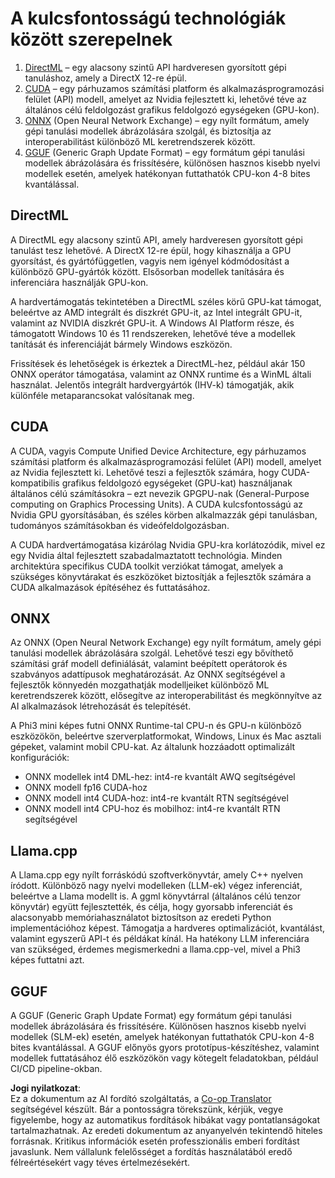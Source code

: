 <!--
CO_OP_TRANSLATOR_METADATA:
{
  "original_hash": "9841486ba4cf2590fabe609b925b00eb",
  "translation_date": "2025-07-16T18:47:12+00:00",
  "source_file": "md/01.Introduction/01/01.Understandingtech.md",
  "language_code": "hu"
}
-->
# A kulcsfontosságú technológiák között szerepelnek

1. [DirectML](https://learn.microsoft.com/windows/ai/directml/dml?WT.mc_id=aiml-138114-kinfeylo) – egy alacsony szintű API hardveresen gyorsított gépi tanuláshoz, amely a DirectX 12-re épül.
2. [CUDA](https://blogs.nvidia.com/blog/what-is-cuda-2/) – egy párhuzamos számítási platform és alkalmazásprogramozási felület (API) modell, amelyet az Nvidia fejlesztett ki, lehetővé téve az általános célú feldolgozást grafikus feldolgozó egységeken (GPU-kon).
3. [ONNX](https://onnx.ai/) (Open Neural Network Exchange) – egy nyílt formátum, amely gépi tanulási modellek ábrázolására szolgál, és biztosítja az interoperabilitást különböző ML keretrendszerek között.
4. [GGUF](https://github.com/ggerganov/ggml/blob/master/docs/gguf.md) (Generic Graph Update Format) – egy formátum gépi tanulási modellek ábrázolására és frissítésére, különösen hasznos kisebb nyelvi modellek esetén, amelyek hatékonyan futtathatók CPU-kon 4-8 bites kvantálással.

## DirectML

A DirectML egy alacsony szintű API, amely hardveresen gyorsított gépi tanulást tesz lehetővé. A DirectX 12-re épül, hogy kihasználja a GPU gyorsítást, és gyártófüggetlen, vagyis nem igényel kódmódosítást a különböző GPU-gyártók között. Elsősorban modellek tanítására és inferenciára használják GPU-kon.

A hardvertámogatás tekintetében a DirectML széles körű GPU-kat támogat, beleértve az AMD integrált és diszkrét GPU-it, az Intel integrált GPU-it, valamint az NVIDIA diszkrét GPU-it. A Windows AI Platform része, és támogatott Windows 10 és 11 rendszereken, lehetővé téve a modellek tanítását és inferenciáját bármely Windows eszközön.

Frissítések és lehetőségek is érkeztek a DirectML-hez, például akár 150 ONNX operátor támogatása, valamint az ONNX runtime és a WinML általi használat. Jelentős integrált hardvergyártók (IHV-k) támogatják, akik különféle metaparancsokat valósítanak meg.

## CUDA

A CUDA, vagyis Compute Unified Device Architecture, egy párhuzamos számítási platform és alkalmazásprogramozási felület (API) modell, amelyet az Nvidia fejlesztett ki. Lehetővé teszi a fejlesztők számára, hogy CUDA-kompatibilis grafikus feldolgozó egységeket (GPU-kat) használjanak általános célú számításokra – ezt nevezik GPGPU-nak (General-Purpose computing on Graphics Processing Units). A CUDA kulcsfontosságú az Nvidia GPU gyorsításában, és széles körben alkalmazzák gépi tanulásban, tudományos számításokban és videófeldolgozásban.

A CUDA hardvertámogatása kizárólag Nvidia GPU-kra korlátozódik, mivel ez egy Nvidia által fejlesztett szabadalmaztatott technológia. Minden architektúra specifikus CUDA toolkit verziókat támogat, amelyek a szükséges könyvtárakat és eszközöket biztosítják a fejlesztők számára a CUDA alkalmazások építéséhez és futtatásához.

## ONNX

Az ONNX (Open Neural Network Exchange) egy nyílt formátum, amely gépi tanulási modellek ábrázolására szolgál. Lehetővé teszi egy bővíthető számítási gráf modell definiálását, valamint beépített operátorok és szabványos adattípusok meghatározását. Az ONNX segítségével a fejlesztők könnyedén mozgathatják modelljeiket különböző ML keretrendszerek között, elősegítve az interoperabilitást és megkönnyítve az AI alkalmazások létrehozását és telepítését.

A Phi3 mini képes futni ONNX Runtime-tal CPU-n és GPU-n különböző eszközökön, beleértve szerverplatformokat, Windows, Linux és Mac asztali gépeket, valamint mobil CPU-kat.
Az általunk hozzáadott optimalizált konfigurációk:

- ONNX modellek int4 DML-hez: int4-re kvantált AWQ segítségével
- ONNX modell fp16 CUDA-hoz
- ONNX modell int4 CUDA-hoz: int4-re kvantált RTN segítségével
- ONNX modell int4 CPU-hoz és mobilhoz: int4-re kvantált RTN segítségével

## Llama.cpp

A Llama.cpp egy nyílt forráskódú szoftverkönyvtár, amely C++ nyelven íródott. Különböző nagy nyelvi modelleken (LLM-ek) végez inferenciát, beleértve a Llama modellt is. A ggml könyvtárral (általános célú tenzor könyvtár) együtt fejlesztették, és célja, hogy gyorsabb inferenciát és alacsonyabb memóriahasználatot biztosítson az eredeti Python implementációhoz képest. Támogatja a hardveres optimalizációt, kvantálást, valamint egyszerű API-t és példákat kínál. Ha hatékony LLM inferenciára van szükséged, érdemes megismerkedni a llama.cpp-vel, mivel a Phi3 képes futtatni azt.

## GGUF

A GGUF (Generic Graph Update Format) egy formátum gépi tanulási modellek ábrázolására és frissítésére. Különösen hasznos kisebb nyelvi modellek (SLM-ek) esetén, amelyek hatékonyan futtathatók CPU-kon 4-8 bites kvantálással. A GGUF előnyös gyors prototípus-készítéshez, valamint modellek futtatásához élő eszközökön vagy kötegelt feladatokban, például CI/CD pipeline-okban.

**Jogi nyilatkozat**:  
Ez a dokumentum az AI fordító szolgáltatás, a [Co-op Translator](https://github.com/Azure/co-op-translator) segítségével készült. Bár a pontosságra törekszünk, kérjük, vegye figyelembe, hogy az automatikus fordítások hibákat vagy pontatlanságokat tartalmazhatnak. Az eredeti dokumentum az anyanyelvén tekintendő hiteles forrásnak. Kritikus információk esetén professzionális emberi fordítást javaslunk. Nem vállalunk felelősséget a fordítás használatából eredő félreértésekért vagy téves értelmezésekért.